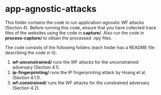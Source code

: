 # app-agnostic-attacks

This folder contains the code to run application-agnostic WF attacks (Section 4). Before running this code, ensure that you have collected trace files of the websites using the code in **capture/**. Also run the code in **process-capture/** to obtain the processed .npy files. 

The code consists of the following folders (each folder has a README file describing the code in it):

1. **wf-unconstrained/** runs the WF attacks for the unconstrained adversary (Section 4.1).
2. **ip-fingerprinting/** runs the IP fingerprinting attack by Hoang et al. (Section 4.1.1).
3. **wf-constrained/** runs the WF attacks for the constrained adversary (Section 4.2).  
